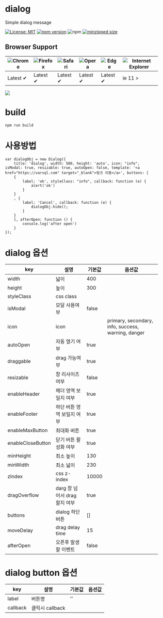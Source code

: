 # dialog

Simple dialog message

[![License: MIT](https://img.shields.io/badge/license-MIT-blue.svg)](https://github.com/darainfo/daracl.dialog/blob/main/LICENSE)
[![npm version](https://badge.fury.io/js/daracl.dialog.svg)](https://img.shields.io/npm/v/daracl.dialog)
![npm](https://img.shields.io/npm/dt/daracl.dialog)
[![minzipped size](https://img.shields.io/bundlephobia/minzip/daracl.dialog)](https://bundlephobia.com/package/daracl.dialog)

## Browser Support

![Chrome](https://raw.github.com/alrra/browser-logos/master/src/chrome/chrome_48x48.png) | ![Firefox](https://raw.github.com/alrra/browser-logos/master/src/firefox/firefox_48x48.png) | ![Safari](https://raw.github.com/alrra/browser-logos/master/src/safari/safari_48x48.png) | ![Opera](https://raw.github.com/alrra/browser-logos/master/src/opera/opera_48x48.png) | ![Edge](https://raw.github.com/alrra/browser-logos/master/src/edge/edge_48x48.png) | ![Internet Explorer](https://raw.githubusercontent.com/alrra/browser-logos/main/src/archive/internet-explorer_9-11/internet-explorer_9-11_48x48.png)  
--- | --- | --- | --- | --- |  --- | 
Latest ✔ | Latest ✔ | Latest ✔ | Latest ✔ | Latest ✔ |   ie 11 > |


<p>
<img src="https://github.com/darainfo/daracl.dialog/blob/main/demo.gif?raw=true"/>
</p>

# build
```
npm run build

```

# 사용방법
```
var dialogObj = new Dialog({
    title: 'dialog', width: 500, height: 'auto', icon: "info", isModal: true, resizable: true, autoOpen: false, template: '<a href="https://varsql.com" target="_blank">링크 이동</a>', buttons: [
    {
        label: 'ok', styleClass: "info", callback: function (e) {
            alert('ok')
        }
    }
    , {
        label: 'Cancel', callback: function (e) {
            dialogObj.hide();
        }
    }
    ], afterOpen: function () {
        console.log('after open')
    }
});
```
  

# dialog 옵션
| key | 설명 | 기본값 | 옵션값 |
|-----|------|-----|-----|
| width | 넓이 | 400 |  |
| height | 높이 | 300 |  |
| styleClass | css class | |  |
| isModal |모달 사용여부  | false |  |
| icon | icon |  | primary, secondary, info, success, warning, danger |
| autoOpen | 자동 열기 여부 | true |  |
| draggable | drag 가능여부 | true |  |
| resizable | 창 리사이즈 여부  | false |  |
| enableHeader | 헤더 영역 보일지 여부  | true |  |
| enableFooter | 하단 버튼 영역 보일지 여부  | true |  |
| enableMaxButton | 최대화 버튼 | true |  |
| enableCloseButton | 닫기 버튼 활성화 여부  | true |  |
| minHeight | 최소 높이 | 130 |  |
| minWidth | 최소 넓이 | 230 |  |
| zIndex | css z-index | 10000 |  |
| dragOverflow | darg 창 넘어서 drag 할지 여부 | true |  |
| buttons | dialog 하단 버튼 | [] |  |
| moveDelay | drag delay time  | 15 |  |
| afterOpen | 오픈후 발생할 이벤트 | false |  |


# dialog button 옵션
| key | 설명 | 기본값 | 옵션값 |
|-----|------|-----|-----|
| label |  버튼명 |  '' |  |
| callback |  클릭시 callback |   |  |

```